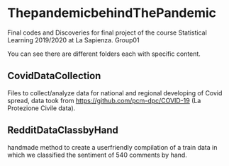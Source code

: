 # ThepandemicbehindThePandemic
Final codes and Discoveries for final project of the course Statistical Learning 2019/2020 at La Sapienza. Group01

You can see there are different folders each with specific content.<br>

## CovidDataCollection
Files to collect/analyze data for national and regional developing of Covid spread, data took from https://github.com/pcm-dpc/COVID-19 (La Protezione Civile data).<br>

## RedditDataClassbyHand
handmade method to create a userfriendly compilation of a train data in which we classified the sentiment of 540 comments by hand. <br>

